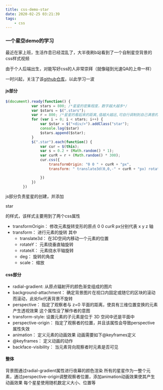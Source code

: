 ```yaml
---
title: css-demo-star
date: 2020-02-25 03:21:39
tags: 
    - css
---
```


### 一个星空demo的学习

最近在家上班，生活作息已经混乱了，大半夜刷b站看到了一个自制星空背景的css样式视频

由于个人后端出生，对能写好css的人非常崇拜（就像碰到光速QA的上帝一样）

一时兴起，关注了该[github仓库](https://github.com/LinCyJang/vue-css-demo)，以此学习一波


#### js部分
```javascript 1.8
$(document).ready(function() {
            var stars = 800; /*星星的密集程度，数字越大越多*/
            var $stars = $(".stars");
            var r = 800; /*星星的看起来的距离,值越大越远,可自行调制到自己满意的样子*/
            for (var i = 0; i < stars; i++) {
                var $star = $("<div/>").addClass("star");
                console.log($star)
                $stars.append($star);
            }
            $(".star").each(function() {
                var cur = $(this);
                var s = 0.2 + (Math.random() * 1);
                var curR = r + (Math.random() * 300);
                cur.css({
                    transformOrigin: "0 0 " + curR + "px",
                    transform: " translate3d(0,0,-" + curR + "px) rotateY(" + (Math.random() * 360) + "deg) rotateX(" + (Math.random() * -50) + "deg) scale(" + s + "," + s + ")"

                })
            })
        })
```

js部分负责星星的创建，并添加<p>star<p>的样式，该样式主要用到了两个css属性


- transformOrigin： 修改元素旋转变形的原点
    0 0 curR px分别代表 x y z 轴
- transform： 进行元素的旋转 
    其中
    - translate3d： 在3D空间内移动一个元素的位置
    - rotateY： 元素绕垂直轴旋转
    - rotateX： 元素绕水平轴旋转
    - deg： 旋转的角度
    - scale： 缩放


#### css部分
- radial-gradient: 从原点辐射开的颜色渐变组成的图片
- background-attachment： 确定背景图片在视口内固定或随它的区块的滚动而滚动，此处fix代表背景不旋转
- perspective： 指定了观察者与 z=0 平面的距离，使具有三维位置变换的元素产生透视效果
    这个属性没了解作者的意图
- transform-style: 设置元素的子元素是位于 3D 空间中还是平面中
- perspective-origin： 指定了观察者的位置，并且该属性会导致perspective属性失效
- animation： 定义元素的动画效果 动画需要如下@keyframes定义
- @keyframes： 定义动画的动作
- backface-visibility： 当元素背向观察者时元素是否可见


#### 整体
背景图通过radial-gradient属性进行夜幕的颜色渲染
所有的星星作为一整个元素，通过perspective-origin调整观察者位置，添加animation动画效果使其产生动画效果
每个星星使用随机数定义大小、位置等